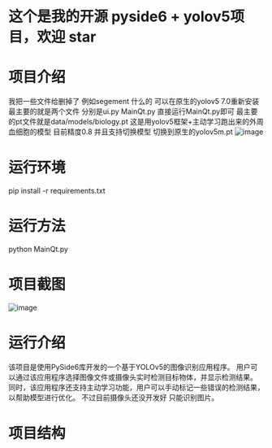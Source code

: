 # 这个是我的开源 pyside6 + yolov5项目，欢迎 star

# 项目介绍

我把一些文件给删掉了 例如segement 什么的 可以在原生的yolov5 7.0重新安装
最主要的就是两个文件
分别是ui.py MainQt.py
直接运行MainQt.py即可
最主要的pt文件就是data/models/biology.pt
这是用yolov5框架+主动学习跑出来的外周血细胞的模型
目前精度0.8
并且支持切换模型  切换到原生的yolov5m.pt
![image](https://github.com/huange888/yolov5_7.0_pyside6_active_learning/assets/118048444/165a5c67-7a64-4cd3-8ed2-0292cab780e9)


# 运行环境

pip install -r requirements.txt

# 运行方法

python MainQt.py

# 项目截图
![image](https://github.com/huange888/yolov5_7.0_pyside6_active_learning/assets/118048444/2cbce1b7-c8b5-4495-9183-bd05800b9d43)

# 运行介绍

该项目是使用PySide6库开发的一个基于YOLOv5的图像识别应用程序。
用户可以通过该应用程序选择图像文件或摄像头实时检测目标物体，并显示检测结果。
同时，该应用程序还支持主动学习功能，用户可以手动标记一些错误的检测结果，以帮助模型进行优化。
不过目前摄像头还没开发好 只能识别图片。

# 项目结构

